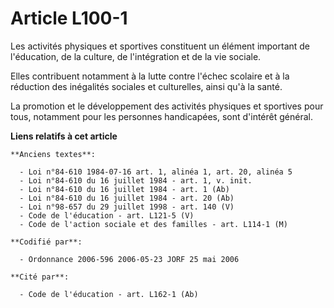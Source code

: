 # Article L100-1

Les activités physiques et sportives constituent un élément important de l'éducation, de la culture, de l'intégration et de
la vie sociale.

Elles contribuent notamment à la lutte contre l'échec scolaire et à la réduction des inégalités sociales et culturelles,
ainsi qu'à la santé.

La promotion et le développement des activités physiques et sportives pour tous, notamment pour les personnes handicapées,
sont d'intérêt général.

**Liens relatifs à cet article**

	**Anciens textes**:

	  - Loi n°84-610 1984-07-16 art. 1, alinéa 1, art. 20, alinéa 5
	  - Loi n°84-610 du 16 juillet 1984 - art. 1, v. init.
	  - Loi n°84-610 du 16 juillet 1984 - art. 1 (Ab)
	  - Loi n°84-610 du 16 juillet 1984 - art. 20 (Ab)
	  - Loi n°98-657 du 29 juillet 1998 - art. 140 (V)
	  - Code de l'éducation - art. L121-5 (V)
	  - Code de l'action sociale et des familles - art. L114-1 (M)

	**Codifié par**:

	  - Ordonnance 2006-596 2006-05-23 JORF 25 mai 2006

	**Cité par**:

	  - Code de l'éducation - art. L162-1 (Ab)
